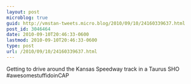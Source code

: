 ```yaml
---
layout: post
microblog: true
guid: http://vmstan-tweets.micro.blog/2010/09/10/24160339637.html
post_id: 3046464
date: 2010-09-10T20:46:33-0600
lastmod: 2010-09-10T20:46:33-0600
type: post
url: /2010/09/10/24160339637.html
---
```

Getting to drive around the Kansas Speedway track in a Taurus SHO #awesomestuffidoinCAP

